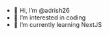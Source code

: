 - 👋 Hi, I’m @adrish26
- 👀 I’m interested in coding
- 🌱 I’m currently learning NextJS

<!---
adrish26/adrish26 is a ✨ unique ✨ repository because its `README.md` (this file) appears on your GitHub profile.
You can click the Preview link to take a look at your changes.
--->
